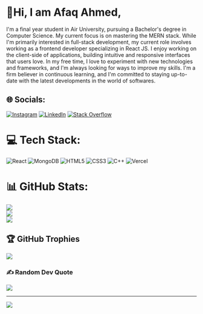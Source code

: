 # 💫Hi, I am Afaq Ahmed,
I'm a final year student in Air University, pursuing a Bachelor's degree in Computer Science. My current focus is on mastering the MERN stack. While I'm primarily interested in full-stack development, my current role involves working as a frontend developer specializing in React JS. I enjoy working on the client-side of applications, building intuitive and responsive interfaces that users love. In my free time, I love to experiment with new technologies and frameworks, and I'm always looking for ways to improve my skills. I'm a firm believer in continuous learning, and I'm committed to staying up-to-date with the latest developments in the world of softwares.


## 🌐 Socials:
[![Instagram](https://img.shields.io/badge/Instagram-%23E4405F.svg?logo=Instagram&logoColor=white)](https://instagram.com/aint.afaq) [![LinkedIn](https://img.shields.io/badge/LinkedIn-%230077B5.svg?logo=linkedin&logoColor=white)](https://linkedin.com/in/afaaaq85) [![Stack Overflow](https://img.shields.io/badge/-Stackoverflow-FE7A16?logo=stack-overflow&logoColor=white)](https://stackoverflow.com/users/21315889) 

# 💻 Tech Stack:
![React](https://img.shields.io/badge/react-%2320232a.svg?style=for-the-badge&logo=react&logoColor=%2361DAFB) ![MongoDB](https://img.shields.io/badge/MongoDB-%234ea94b.svg?style=for-the-badge&logo=mongodb&logoColor=white) ![HTML5](https://img.shields.io/badge/html5-%23E34F26.svg?style=for-the-badge&logo=html5&logoColor=white) ![CSS3](https://img.shields.io/badge/css3-%231572B6.svg?style=for-the-badge&logo=css3&logoColor=white) ![C++](https://img.shields.io/badge/c++-%2300599C.svg?style=for-the-badge&logo=c%2B%2B&logoColor=white) ![Vercel](https://img.shields.io/badge/vercel-%23000000.svg?style=for-the-badge&logo=vercel&logoColor=white) 
# 📊 GitHub Stats:
![](https://github-readme-stats.vercel.app/api?username=afaaaq85&theme=dark&hide_border=false&include_all_commits=false&count_private=false)<br/>
![](https://github-readme-streak-stats.herokuapp.com/?user=afaaaq85&theme=dark&hide_border=false)<br/>
![](https://github-readme-stats.vercel.app/api/top-langs/?username=afaaaq85&theme=dark&hide_border=false&include_all_commits=false&count_private=false&layout=compact)

## 🏆 GitHub Trophies
![](https://github-profile-trophy.vercel.app/?username=afaaaq85&theme=darkhub&no-frame=false&no-bg=false&margin-w=4)

### ✍️ Random Dev Quote
![](https://quotes-github-readme.vercel.app/api?type=vetical&theme=radical)

---
[![](https://visitcount.itsvg.in/api?id=afaaaq85&icon=0&color=6)](https://visitcount.itsvg.in)

<!-- Proudly created with GPRM ( https://gprm.itsvg.in ) -->
